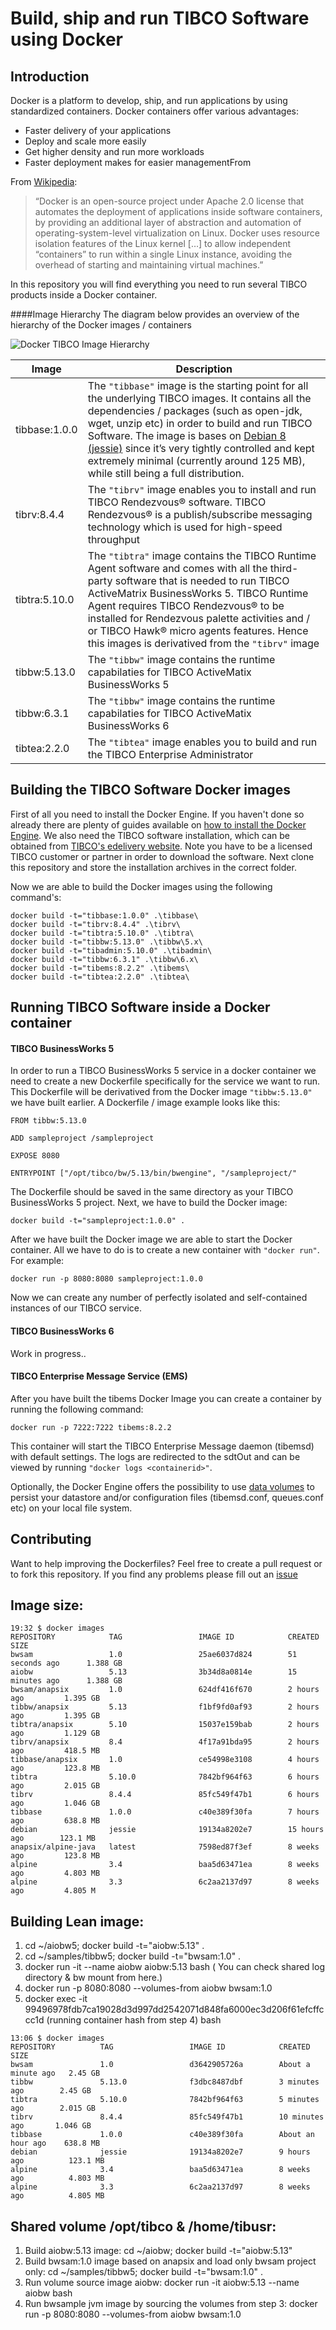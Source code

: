 Build, ship and run TIBCO Software using Docker
===================
Introduction
--------------

Docker is a platform to develop, ship, and run applications by using standardized containers. Docker containers offer various advantages:

 - Faster delivery of your applications
 - Deploy and scale more easily
 - Get higher density and run more workloads
 - Faster deployment makes for easier managementFrom

From [Wikipedia](https://en.wikipedia.org/wiki/Docker_%28software%29):

> “Docker is an open-source project under Apache 2.0 license that automates the deployment of applications inside software containers,  by providing an additional layer of abstraction and automation of  operating-system-level virtualization on Linux. Docker uses resource isolation features of the Linux kernel […] to allow independent  “containers” to run within a single Linux instance, avoiding the  overhead of starting and maintaining virtual machines.”


In this repository you will find everything you need to run several TIBCO products inside a Docker container.


####Image Hierarchy
The diagram below provides an overview of the hierarchy of the Docker images / containers

![Docker TIBCO Image Hierarchy ](http://i.imgur.com/5L4XqvV.png)

| Image	 | Description |
| --- | --- |
| tibbase:1.0.0 | The `"tibbase"` image is the starting point for all the underlying TIBCO images. It contains all the dependencies / packages (such as open-jdk, wget, unzip etc) in order to build and run TIBCO Software. The image is bases on [Debian 8 (jessie)](https://hub.docker.com/_/debian/) since it’s very tightly controlled and kept extremely minimal (currently around 125 MB), while still being a full distribution. |
| tibrv:8.4.4 | The `"tibrv"` image enables you to install and run TIBCO Rendezvous® software. TIBCO Rendezvous® is a publish/subscribe messaging technology which is used for high-speed throughput |
| tibtra:5.10.0 | The `"tibtra"` image contains the TIBCO Runtime Agent software and comes with all the third-party software that is needed to run TIBCO ActiveMatrix BusinessWorks 5. TIBCO Runtime Agent requires TIBCO Rendezvous® to be installed for Rendezvous palette activities and / or TIBCO Hawk® micro agents features. Hence this images is derivatived from the `"tibrv"` image |
| tibbw:5.13.0 | The `"tibbw"` image contains the runtime capabilaties for TIBCO ActiveMatix BusinessWorks 5 |
| tibbw:6.3.1 | The `"tibbw"` image contains the runtime capabilaties for TIBCO ActiveMatix BusinessWorks 6 |
| tibtea:2.2.0 | The `"tibtea"` image enables you to build and run the TIBCO Enterprise Administrator |


Building the TIBCO Software Docker images
------
First of all you need to install  the Docker Engine. If you haven't done so already there are plenty of guides available on [how to install the Docker Engine](https://docs.docker.com/engine/installation/). We also need the TIBCO software installation, which can be obtained from [TIBCO's edelivery website](http://edelivery.tibco.com). Note you have to be a licensed TIBCO customer or partner in order to download the software. Next clone this repository and store the installation archives in the correct folder.

Now we are able to build the Docker images using the following command's:

    docker build -t="tibbase:1.0.0" .\tibbase\
    docker build -t="tibrv:8.4.4" .\tibrv\
    docker build -t="tibtra:5.10.0" .\tibtra\
    docker build -t="tibbw:5.13.0" .\tibbw\5.x\
    docker build -t="tibadmin:5.10.0" .\tibadmin\
    docker build -t="tibbw:6.3.1" .\tibbw\6.x\
    docker build -t="tibems:8.2.2" .\tibems\
    docker build -t="tibtea:2.2.0" .\tibtea\

Running TIBCO Software inside a Docker container
---------------------------------
#### TIBCO BusinessWorks 5

In order to run a TIBCO BusinessWorks 5 service in a docker container we need to create a new Dockerfile specifically for the service we want to run. This Dockerfile will be derivatived  from the Docker image `"tibbw:5.13.0"` we have built earlier. A Dockerfile / image example looks like this:

    FROM tibbw:5.13.0

    ADD sampleproject /sampleproject

    EXPOSE 8080

    ENTRYPOINT ["/opt/tibco/bw/5.13/bin/bwengine", "/sampleproject/"

The Dockerfile should be saved in the same directory as your TIBCO BusinessWorks 5 project. Next, we have to build the Docker image:

    docker build -t="sampleproject:1.0.0" .

After we have built the Docker image we are able to start the Docker container. All we have to do is to create a new container with `"docker run"`. For example:

    docker run -p 8080:8080 sampleproject:1.0.0

Now we can create any number of perfectly isolated and self-contained instances of our TIBCO service.


#### TIBCO BusinessWorks 6

Work in progress..



#### TIBCO Enterprise Message Service (EMS)

After you have built the tibems Docker Image you can create a container by running the following command:


    docker run -p 7222:7222 tibems:8.2.2

This container will start the TIBCO Enterprise Message daemon (tibemsd) with default settings. The logs are redirected to the sdtOut and can be viewed by running `"docker logs <containerid>"`.

Optionally, the Docker Engine offers the possibility to use [data volumes](https://docs.docker.com/engine/userguide/containers/dockervolumes/) to persist your datastore and/or configuration files (tibemsd.conf, queues.conf etc) on your local file system.

Contributing
--------------
Want to help improving the Dockerfiles? Feel free to create a pull request or to fork this repository. If you find any problems please fill out an [issue](https://github.com/mikeschippers/docker-tibco/issues/new)


Image size:
-----------
```
19:32 $ docker images
REPOSITORY            TAG                 IMAGE ID            CREATED             SIZE
bwsam                 1.0                 25ae6037d824        51 seconds ago      1.388 GB
aiobw                 5.13                3b34d8a0814e        15 minutes ago      1.388 GB
bwsam/anapsix         1.0                 624df416f670        2 hours ago         1.395 GB
tibbw/anapsix         5.13                f1bf9fd0af93        2 hours ago         1.395 GB
tibtra/anapsix        5.10                15037e159bab        2 hours ago         1.129 GB
tibrv/anapsix         8.4                 4f17a91bda95        2 hours ago         418.5 MB
tibbase/anapsix       1.0                 ce54998e3108        4 hours ago         123.8 MB
tibtra                5.10.0              7842bf964f63        6 hours ago         2.015 GB
tibrv                 8.4.4               85fc549f47b1        6 hours ago         1.046 GB
tibbase               1.0.0               c40e389f30fa        7 hours ago         638.8 MB
debian                jessie              19134a8202e7        15 hours ago        123.1 MB
anapsix/alpine-java   latest              7598ed87f3ef        8 weeks ago         123.8 MB
alpine                3.4                 baa5d63471ea        8 weeks ago         4.803 MB
alpine                3.3                 6c2aa2137d97        8 weeks ago         4.805 M
```


Building Lean image:
-------------------
1. cd ~/aiobw5; docker build -t="aiobw:5.13" .
2. cd ~/samples/tibbw5; docker build -t="bwsam:1.0" .
3. docker run -it --name aiobw aiobw:5.13 bash ( You can check shared log directory & bw mount from here.)
4. docker run -p 8080:8080 --volumes-from aiobw bwsam:1.0
5. docker exec -it 99496978fdb7ca19028d3d997dd2542071d848fa6000ec3d206f61efcffccc1d (running container hash from step 4) bash

```
13:06 $ docker images
REPOSITORY          TAG                 IMAGE ID            CREATED              SIZE
bwsam               1.0                 d3642905726a        About a minute ago   2.45 GB
tibbw               5.13.0              f3dbc8487dbf        3 minutes ago        2.45 GB
tibtra              5.10.0              7842bf964f63        5 minutes ago        2.015 GB
tibrv               8.4.4               85fc549f47b1        10 minutes ago       1.046 GB
tibbase             1.0.0               c40e389f30fa        About an hour ago    638.8 MB
debian              jessie              19134a8202e7        9 hours ago          123.1 MB
alpine              3.4                 baa5d63471ea        8 weeks ago          4.803 MB
alpine              3.3                 6c2aa2137d97        8 weeks ago          4.805 MB
```
Shared volume /opt/tibco & /home/tibusr:
----------------------------------------
1. Build aiobw:5.13 image: cd ~/aiobw; docker build -t="aiobw:5.13"
2. Build bwsam:1.0 image based on anapsix and load only bwsam project only: cd ~/samples/tibbw5; docker build -t="bwsam:1.0" .
3. Run volume source image aiobw: docker run -it aiobw:5.13 --name aiobw bash
4. Run bwsample jvm image by sourcing the volumes from step 3: docker run -p 8080:8080 --volumes-from aiobw bwsam:1.0
